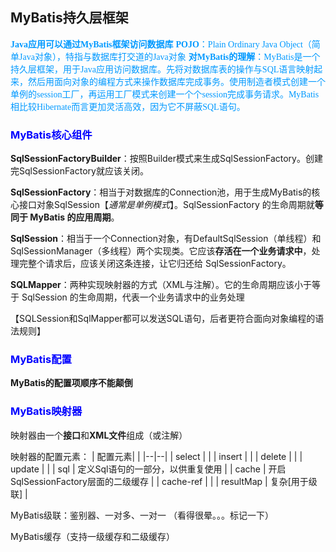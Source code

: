 ## MyBatis持久层框架

<font color=#0099ff face="楷体">**Java应用可以通过MyBatis框架访问数据库**</font>
<font color=#0099ff face="楷体">**POJO**：Plain Ordinary Java Object（简单Java对象），特指与数据库打交道的Java对象</font>
<font color=#0099ff face="楷体">**对MyBatis的理解**：MyBatis是一个持久层框架，用于Java应用访问数据库。先将对数据库表的操作与SQL语言映射起来，然后用面向对象的编程方式来操作数据库完成事务。使用制造者模式创建一个单例的session工厂，再运用工厂模式来创建一个个session完成事务请求。MyBatis相比较Hibernate而言更加灵活高效，因为它不屏蔽SQL语句。
</font>

### <font color=#0000ff >**MyBatis核心组件**</font>

**SqlSessionFactoryBuilder**：按照Builder模式来生成SqlSessionFactory。创建完SqlSessionFactory就应该关闭。

**SqlSessionFactory**：相当于对数据库的Connection池，用于生成MyBatis的核心接口对象SqlSession【*通常是单例模式*】。SqlSessionFactory 的生命周期就**等同于 MyBatis 的应用周期**。

**SqlSession**：相当于一个Connection对象，有DefaultSqlSession（单线程）和SqlSessionManager（多线程）两个实现类。它应该**存活在一个业务请求中**，处理完整个请求后，应该关闭这条连接，让它归还给 SqlSessionFactory。

**SQLMapper**：两种实现映射器的方式（XML与注解）。它的生命周期应该小于等于 SqlSession 的生命周期，代表一个业务请求中的业务处理

【SQLSession和SqlMapper都可以发送SQL语句，后者更符合面向对象编程的语法规则】

### <font color=#0000ff >**MyBatis配置**</font>

**MyBatis的配置项顺序不能颠倒**


### <font color=#0000ff >**MyBatis映射器**</font>

映射器由一个**接口**和**XML文件**组成（或注解）

映射器的配置元素：
| 配置元素|  |
|--|--|
| select |  |
| insert |  |
| delete |  |
| update |  |
| sql | 定义Sql语句的一部分，以供重复使用 |
| cache | 开启SqlSessionFactory层面的二级缓存 |
| cache-ref |  |
| resultMap | 复杂[用于级联] |

MyBatis级联：鉴别器、一对多、一对一
（看得很晕。。。标记一下）

MyBatis缓存（支持一级缓存和二级缓存）
<!--stackedit_data:
eyJoaXN0b3J5IjpbLTM5OTQ5NzAzMyw0OTQ3OTExODUsLTExMj
YwODUxMDIsLTEwNjgxODE1NDUsMTIzMTQxMTcyNCw0ODA5NjYw
NTAsMTQxNDkxMzk3NywtMTM4MjcxMzc2NywtMTQzODQyODk3LC
00MDg3MjAyNzUsLTg3OTI4NTgzOCwxMzEwNzg3ODM1LC0xNDky
MzUwMTY2LDE0OTMzMDE5MzAsLTEwMzY4NDU1MjksMTUzNzEyMT
c2NSwxMzkxMjc0MjgxXX0=
-->